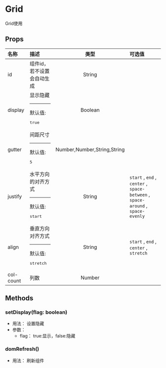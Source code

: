 # Grid


Grid使用

## Props


<div class="props">

| 名称      | 描述                                              |             类型            | 可选值                                                                         |
| :-------- | :------------------------------------------------ | :-------------------------: | :----------------------------------------------------------------------------- |
| id        | 组件id，若不设置会自动生成                        |            String           |                                                                                |
| display   | 显示隐藏<hr>默认值:<br><pre>true</pre>            |           Boolean           |                                                                                |
| gutter    | 间距尺寸<hr>默认值:<br><pre>5</pre>               | Number,Number,String,String |                                                                                |
| justify   | 水平方向的对齐方式<hr>默认值:<br><pre>start</pre> |            String           | `start` , `end` , `center` , `space-between` , `space-around` , `space-evenly` |
| align     | 垂直方向对齐方式<hr>默认值:<br><pre>stretch</pre> |            String           | `start` , `end` , `center` , `stretch`                                         |
| col-count | 列数                                              |            Number           |                                                                                |

</div>



## Methods

### setDisplay(flag: boolean)
- 用法： 设置隐藏
- 参数：
	 - flag： true:显示，false:隐藏

### domRefresh()
- 用法： 刷新组件